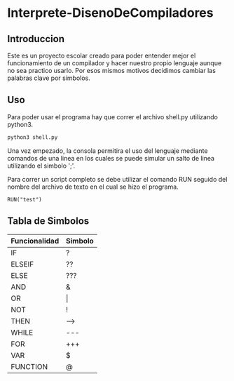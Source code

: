 # Interprete-DisenoDeCompiladores

## Introduccion
Este es un proyecto escolar creado para poder entender mejor el funcionamiento de un compilador y hacer nuestro propio lenguaje aunque no sea practico usarlo. Por esos mismos motivos decidimos cambiar las palabras clave por simbolos.

## Uso
Para poder usar el programa hay que correr el archivo shell.py utilizando python3.

```bash
python3 shell.py
```

Una vez empezado, la consola permitira el uso del lenguaje mediante comandos de una linea en los cuales se puede simular un salto de linea utilizando el simbolo ';'.

Para correr un script completo se debe utilizar el comando RUN seguido del nombre del archivo de texto en el cual se hizo el programa.

```python3
RUN("test")
```

## Tabla de Simbolos
| Funcionalidad  | Simbolo  |
|----------------|----------|
|   IF           |    ?     |
|   ELSEIF       |    ??    |
|   ELSE         |    ???   |
|   AND          |    &     |
|   OR           |  &#124;  |
|   NOT          |    !     |
|   THEN         |    -->   |
|   WHILE        |    ---   |
|   FOR          |    +++   |
|   VAR          |    $     |
|   FUNCTION     |    @     |
